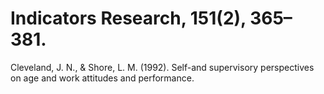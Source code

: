 # Indicators Research, 151(2), 365–381.

Cleveland, J. N., & Shore, L. M. (1992). Self-and supervisory perspectives on age and work attitudes and performance.